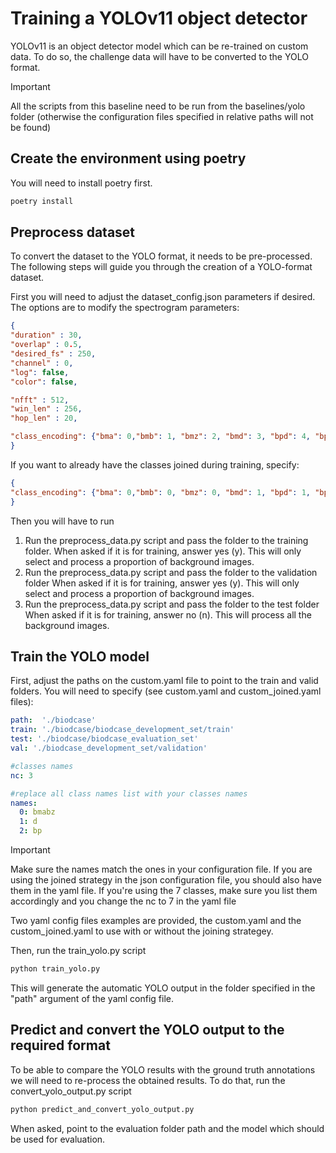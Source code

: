 # Training a YOLOv11 object detector

YOLOv11 is an object detector model which can be re-trained on custom data. 
To do so, the challenge data will have to be converted to the YOLO format. 

> [!IMPORTANT]  
> All the scripts from this baseline need to be run from the baselines/yolo folder (otherwise the configuration files 
> specified in relative paths will not be found)

## Create the environment using poetry
You will need to install poetry first. 
```bash
poetry install
```

## Preprocess dataset
To convert the dataset to the YOLO format, it needs to be pre-processed.
The following steps will guide you through the creation of a YOLO-format dataset.

First you will need to adjust the dataset_config.json parameters if desired. 
The options are to modify the spectrogram parameters: 

```json 
{
"duration" : 30,
"overlap" : 0.5,
"desired_fs" : 250,
"channel" : 0,
"log": false,
"color": false,

"nfft" : 512,
"win_len" : 256,
"hop_len" : 20,

"class_encoding": {"bma": 0,"bmb": 1, "bmz": 2, "bmd": 3, "bpd": 4, "bp20": 5, "bp20plus": 6}
}
```

If you want to already have the classes joined during training, specify: 

```json 
{
"class_encoding": {"bma": 0,"bmb": 0, "bmz": 0, "bmd": 1, "bpd": 1, "bp20": 2, "bp20plus": 2}
}
```

Then you will have to run
1. Run the preprocess_data.py script and pass the folder to the training folder. 
When asked if it is for training, answer yes (y). This will only select and process a proportion of background images. 
2. Run the preprocess_data.py script and pass the folder to the validation folder 
When asked if it is for training, answer yes (y). This will only select and process a proportion of background images. 
3. Run the preprocess_data.py script and pass the folder to the test folder
When asked if it is for training, answer no (n). This will process all the background images. 


## Train the YOLO model
First, adjust the paths on the custom.yaml file to point to the train and valid folders.
You will need to specify (see custom.yaml and custom_joined.yaml files): 
```yaml
path:  './biodcase'
train: './biodcase/biodcase_development_set/train'
test: './biodcase/biodcase_evaluation_set'
val: './biodcase_development_set/validation'

#classes names
nc: 3

#replace all class names list with your classes names
names:
  0: bmabz
  1: d
  2: bp
```

> [!IMPORTANT]  
> Make sure the names match the ones in your configuration file. If you are using the joined strategy in the json 
> configuration file, you should also have them in the yaml file. If you're using the 7 classes, make sure you list them
> accordingly and you change the nc to 7 in the yaml file

Two yaml config files examples are provided, the custom.yaml and the custom_joined.yaml to use with or without the 
joining strategey.

Then, run the train_yolo.py script 
```bash
python train_yolo.py 
```
This will generate the automatic YOLO output in the folder specified in the "path" argument of the yaml config file. 


## Predict and convert the YOLO output to the required format
To be able to compare the YOLO results with the ground truth annotations we will need to re-process the obtained results. 
To do that, run the convert_yolo_output.py script 

```bash 
python predict_and_convert_yolo_output.py 
```

When asked, point to the evaluation folder path and the model which should be used for evaluation. 
